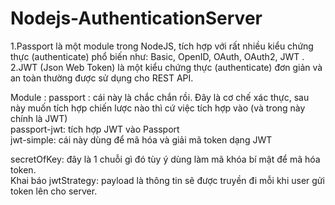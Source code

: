 # Nodejs-AuthenticationServer

1.Passport là một module trong NodeJS, tích hợp với rất nhiều kiểu chứng thực (authenticate) phổ biến như: Basic, OpenID, OAuth, OAuth2, JWT .
<br>
2.JWT (Json Web Token) là một kiểu chứng thực (authenticate) đơn giản và an toàn thường được sử dụng cho REST API.
<br>

Module :
passport : cái này là chắc chắn rồi. Đây là cơ chế xác thực, sau này muốn tích hợp chiến lược nào thì cứ việc tích hợp vào (và trong này chính là JWT)
<br>
passport-jwt: tích hợp JWT vào Passport
<br>
jwt-simple: cái này dùng để mã hóa và giải mã token dạng JWT

secretOfKey: đây là 1 chuỗi gì đó tùy ý dùng làm mã khóa bí mật để mã hóa token.
<br>
Khai báo jwtStrategy: payload là thông tin sẽ được truyền đi mỗi khi user gửi token lên cho server.
<br>
